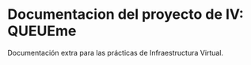 ﻿# Documentacion del proyecto de IV: QUEUEme
Documentación extra para las prácticas de Infraestructura Virtual.
